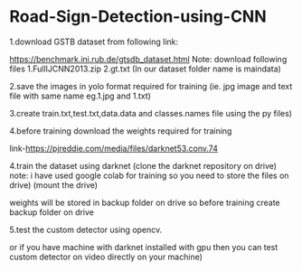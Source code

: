 # Road-Sign-Detection-using-CNN

1.download GSTB dataset from following link:

https://benchmark.ini.rub.de/gtsdb_dataset.html
Note:
  download following files
	1.FullIJCNN2013.zip
	2.gt.txt
(In our dataset folder name is maindata)

2.save the images in yolo format required for training
(ie. jpg image and text file with same name eg.1.jpg and 1.txt)

3.create train.txt,test.txt,data.data and classes.names file using the py files)

4.before training download the weights required for training

link-https://pjreddie.com/media/files/darknet53.conv.74

4.train the dataset using darknet
(clone the darknet repository on drive)
note:
i have used google colab for training so you need to store the files on drive)
(mount the drive)

weights will be stored in backup folder on drive so before
training create backup folder on drive

5.test the custom detector using opencv.

or if you have machine with darknet installed with gpu
then you can test custom detector on video directly on your machine)
